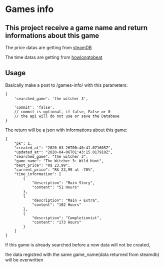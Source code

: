 # Games info
## This project receive a game name and return informations about this game 

The price datas are getting from [steamDB](https://steamdb.info/)

The time datas are getting from [howlongtobeat](https://howlongtobeat.com/)

## Usage

Basically make a post to /games-info/ with this parameters:

```
{
    'searched_game': 'the witcher 3',

    'commit': 'false',
    // commit is optional, if false, False or 0
    // the api will do not use or save the Database
}
```

The return will be a json with informations about this game:
```
{
    "pk": 1,
    "created_at": "2020-03-26T00:40:41.071605Z",
    "updated_at": "2020-04-06T01:43:15.017910Z",
    "searched_game": "the witcher 3",
    "game_name": "The Witcher 3: Wild Hunt",
    "best_price": "R$ 23,99",
    "current_price": "R$ 23,99 at -70%",
    "time_information": [
        {
            "description": "Main Story",
            "content": "51 Hours"
        },
        {
            "description": "Main + Extra",
            "content": "102 Hours"
        },
        {
            "description": "Completionist",
            "content": "173 Hours"
        }
    ]
}
```

If this game is already searched before a new data will not be created,

the data registred with the same game_name(data returned from steamdb) will be overwritten
